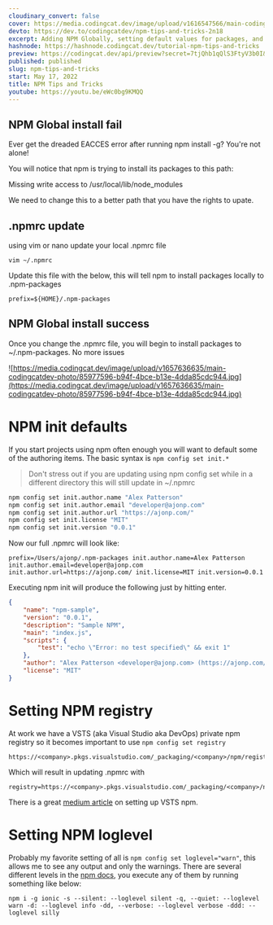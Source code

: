 ```yaml
---
cloudinary_convert: false
cover: https://media.codingcat.dev/image/upload/v1616547566/main-codingcatdev-photo/wsuyn79owuntcukcwtkg.jpg
devto: https://dev.to/codingcatdev/npm-tips-and-tricks-2n18
excerpt: Adding NPM Globally, setting default values for packages, and stopping the dreaded sudo calls.
hashnode: https://hashnode.codingcat.dev/tutorial-npm-tips-and-tricks
preview: https://codingcat.dev/api/preview?secret=7tjQhb1qQlS3FtyV3b0I&selectionType=tutorial&selectionSlug=npm-tips-and-tricks&_id=06b5369e5b7846a9ab2d0f4180e8d526
published: published
slug: npm-tips-and-tricks
start: May 17, 2022
title: NPM Tips and Tricks
youtube: https://youtu.be/eWc0bg9KMQQ
---
```


## NPM Global install fail

Ever get the dreaded EACCES error after running npm install -g? You're not alone!

You will notice that npm is trying to install its packages to this path:

Missing write access to /usr/local/lib/node_modules

We need to change this to a better path that you have the rights to upate.

## .npmrc update

using vim or nano update your local .npmrc file

`vim ~/.npmrc`

Update this file with the below, this will tell npm to install packages locally to .npm-packages

```
prefix=${HOME}/.npm-packages
```

## NPM Global install success

Once you change the .npmrc file, you will begin to install packages to ~/.npm-packages. No more issues

![https://media.codingcat.dev/image/upload/v1657636635/main-codingcatdev-photo/85977596-b94f-4bce-b13e-4dda85cdc944.jpg](https://media.codingcat.dev/image/upload/v1657636635/main-codingcatdev-photo/85977596-b94f-4bce-b13e-4dda85cdc944.jpg)

# NPM init defaults

If you start projects using npm often enough you will want to default some of the authoring items. The basic syntax is `npm config set init.*`

> Don't stress out if you are updating using npm config set while in a different directory this will still update in ~/.npmrc

```bash
npm config set init.author.name "Alex Patterson"
npm config set init.author.email "developer@ajonp.com"
npm config set init.author.url "https://ajonp.com/"
npm config set init.license "MIT"
npm config set init.version "0.0.1"
```

Now our full .npmrc will look like:

```
prefix=/Users/ajonp/.npm-packages init.author.name=Alex Patterson init.author.email=developer@ajonp.com init.author.url=https://ajonp.com/ init.license=MIT init.version=0.0.1

```

Executing npm init will produce the following just by hitting enter.

```json
{
	"name": "npm-sample",
	"version": "0.0.1",
	"description": "Sample NPM",
	"main": "index.js",
	"scripts": {
		"test": "echo \"Error: no test specified\" && exit 1"
	},
	"author": "Alex Patterson <developer@ajonp.com> (https://ajonp.com/)",
	"license": "MIT"
}
```

# Setting NPM registry

At work we have a VSTS (aka Visual Studio aka DevOps) private npm registry so it becomes important to use `npm config set registry`

```
https://<company>.pkgs.visualstudio.com/_packaging/<company>/npm/registry/

```

Which will result in updating .npmrc with

```
registry=https://<company>.pkgs.visualstudio.com/_packaging/<company>/npm/registry/

```

There is a great [medium article](https://medium.com/@shemseddine/private-npm-package-deployment-using-vsts-92e19668f7d3) on setting up VSTS npm.

# Setting NPM loglevel

Probably my favorite setting of all is `npm config set loglevel="warn"`, this allows me to see any output and only the warnings. There are several different levels in the [npm docs](https://docs.npmjs.com/misc/config), you execute any of them by running something like below:

```
npm i -g ionic -s --silent: --loglevel silent -q, --quiet: --loglevel warn -d: --loglevel info -dd, --verbose: --loglevel verbose -ddd: --loglevel silly

```
